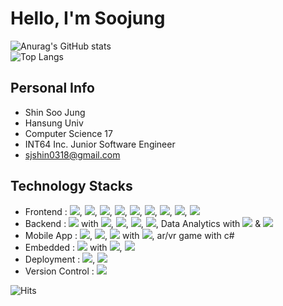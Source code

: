 # Hello, I'm Soojung
![Anurag's GitHub stats](https://github-readme-stats.vercel.app/api?username=soojung318&show_icons=true&theme=onedark)
<br>
![Top Langs](https://github-readme-stats.vercel.app/api/top-langs/?username=soojung318&layout=compact&theme=onedark)

## Personal Info

- Shin Soo Jung
- Hansung Univ
- Computer Science 17
- INT64 Inc. Junior Software Engineer
- sjshin0318@gmail.com

## Technology Stacks
- Frontend : <img src="https://img.shields.io/badge/HTML5-E34F26?style=flat&logo=HTML5&logoColor=white"/>, <img src="https://img.shields.io/badge/CSS3-1572B6?style=flat&logo=CSS3&logoColor=white"/>, <img src="https://img.shields.io/badge/JSON-000000?style=flat&logo=JSON&logoColor=white"/>, <img src="https://img.shields.io/badge/JavaScript-F7DF1E?style=flat&logo=JavaScript&logoColor=white"/>, <img src="https://img.shields.io/badge/jQuery-0769AD?style=flat&logo=jQuery&logoColor=white"/>, <img src="https://img.shields.io/badge/Bootstrap-7952B3?style=flat&logo=Bootstrap&logoColor=white"/>, <img src="https://img.shields.io/badge/Chart.js-FF6384?style=flat&logo=Chart.js&logoColor=white"/>, <img src="https://img.shields.io/badge/D3.js-F9A03C?style=flat&logo=D3.js&logoColor=white"/>, <img src="https://img.shields.io/badge/Node.js-339933?style=flat&logo=Node.js&logoColor=white"/>
- Backend : <img src="https://img.shields.io/badge/Spring-6DB33F?style=flat&logo=Spring&logoColor=white"/> with <img src="https://img.shields.io/badge/Java-0769AD?style=flat&logo=Java&logoColor=white"/>, <img src="https://img.shields.io/badge/Oracle DB-F80000?style=flat&logo=Oracle&logoColor=white"/>, <img src="https://img.shields.io/badge/SQLite-003B57?style=flat&logo=SQLite&logoColor=white"/>, <img src="https://img.shields.io/badge/MySQL-4479A1?style=flat&logo=MySQL&logoColor=white"/>, Data Analytics with <img src="https://img.shields.io/badge/Python-3776AB?style=flat&logo=Python&logoColor=white"/> & <img src="https://img.shields.io/badge/R-276DC3?style=flat&logo=R&logoColor=white"/>
- Mobile App : <img src="https://img.shields.io/badge/React Native-61DAFB?style=flat&logo=React&logoColor=white"/>, <img src="https://img.shields.io/badge/Android-3DDC84?style=flat&logo=Android&logoColor=white"/>, <img src="https://img.shields.io/badge/iOS-000000?style=flat&logo=iOS&logoColor=white"/> with <img src="https://img.shields.io/badge/Swift-F05138?style=flat&logo=Swift&logoColor=white"/>, ar/vr game with c#
- Embedded : <img src="https://img.shields.io/badge/Raspberry Pi-A22846?style=flat&logo=Raspberry Pi&logoColor=white"/> with <img src="https://img.shields.io/badge/Debian-A81D33?style=flat&logo=Debian&logoColor=white"/>, <img src="https://img.shields.io/badge/C-A8B9CC?style=flat&logo=C&logoColor=white"/>
- Deployment : <img src="https://img.shields.io/badge/Amazon AWS-232F3E?style=flat&logo=Amazon AWS&logoColor=white"/>, <img src="https://img.shields.io/badge/Firebase-FFCA28?style=flat&logo=Firebase&logoColor=white"/>
- Version Control : <img src="https://img.shields.io/badge/GitHub-181717?style=flat&logo=GitHub&logoColor=white"/>

![Hits](https://hits.seeyoufarm.com/api/count/incr/badge.svg?url=https%3A%2F%2Fgithub.com%2Fsoojung318&count_bg=%238B5BAC&title_bg=%23555555&icon=&icon_color=%23E7E7E7&title=hits&edge_flat=false)
